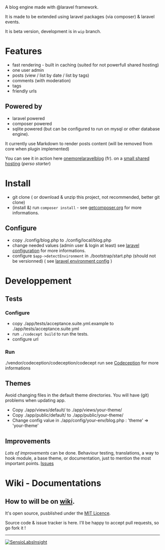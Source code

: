 A blog engine made with @laravel framework.

It is made to be extended using laravel packages (via composer) & laravel events.

It is beta version, development is in `wip` branch.

# Features

- fast rendering - built in caching (suited for not powerfull shared hosting)
- one user admin
- posts (view / list by date / list by tags)
- comments (with moderation)
- tags
- friendly urls
 
## Powered by 

- laravel powered
- composer powered
- sqlite powered (but can be configured to run on mysql or other database engine).

It currently use Markdown to render posts content (will be removed from core when plugin implemented)

You can see it in action here [onemorelaravelblog](http://blog.seb7.fr) (fr). on a [small shared hosting](http://www.phpnet.org/mutualise.php) (_perso starter_) 

# Install

- git clone ( or download & unzip this project, not recommended, better git clone)
- (install &) run `composer install` - see [getcomposer.org](https://getcomposer.org/download/) for more informations.

## Configure

- copy ./config/blog.php to ./config/local/blog.php
- change needed values (admin user & login at least)
see [laravel configuration](http://laravel.com/docs/configuration) for more informations.
- configure `$app->detectEnvironment` in ./bootstrap/start.php (should not be versionned) ( see [laravel environment config](http://laravel.com/docs/configuration#environment-configuration) )

# Developpement

## Tests

### Configure

- copy ./app/tests/acceptance.suite.yml.example to ./app/tests/acceptance.suite.yml
- run `./codecept build` to run the tests.
- configure url

### Run

./vendor/codeception/codeception/codecept run
see [Codeception](http://codeception.com/docs/modules/Laravel4) for more informations

## Themes

Avoid changing files in the default theme directories. You will have (git) problems when updating app.

- Copy ./app/views/default/ to ./app/views/your-theme/
- Copy ./app/public/default/ to ./app/public/your-theme/
- Change config value in ./app/config/your-env/blog.php : 'theme' => 'your-theme'

## Improvements

*Lots of improvements* can be done.
Behaviour testing, translations, a way to hook module, a base theme, or documentation, just to mention the most important points.
[Issues](https://github.com/SebSept/onemorelaravelblog/issues?state=open)

# Wiki - Documentations

How to will be on [wiki](https://github.com/SebSept/onemorelaravelblog/wiki).
----

It's open source, pusblished under the [MIT Licence](http://choosealicense.com/licenses/mit/).

Source code & issue tracker is here. I'll be happy to accept pull requests, so go fork it !

----

[![SensioLabsInsight](https://insight.sensiolabs.com/projects/eedbee2c-cfb3-4642-a8e3-eb319b909987/small.png)](https://insight.sensiolabs.com/projects/eedbee2c-cfb3-4642-a8e3-eb319b909987)
